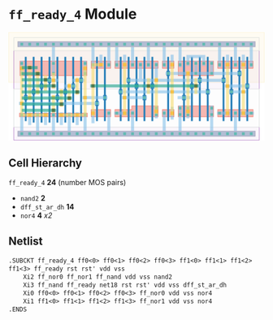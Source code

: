 # `ff_ready_4` Module
![Layout](ff_ready_4.png)

## Cell Hierarchy

`ff_ready_4` **24** (number MOS pairs)
- `nand2` **2**
- `dff_st_ar_dh` **14**
- `nor4` **4** *x2*

## Netlist

```
.SUBCKT ff_ready_4 ff0<0> ff0<1> ff0<2> ff0<3> ff1<0> ff1<1> ff1<2> ff1<3> ff_ready rst rst' vdd vss
    Xi2 ff_nor0 ff_nor1 ff_nand vdd vss nand2
    Xi3 ff_nand ff_ready net18 rst rst' vdd vss dff_st_ar_dh
    Xi0 ff0<0> ff0<1> ff0<2> ff0<3> ff_nor0 vdd vss nor4
    Xi1 ff1<0> ff1<1> ff1<2> ff1<3> ff_nor1 vdd vss nor4
.ENDS
```
